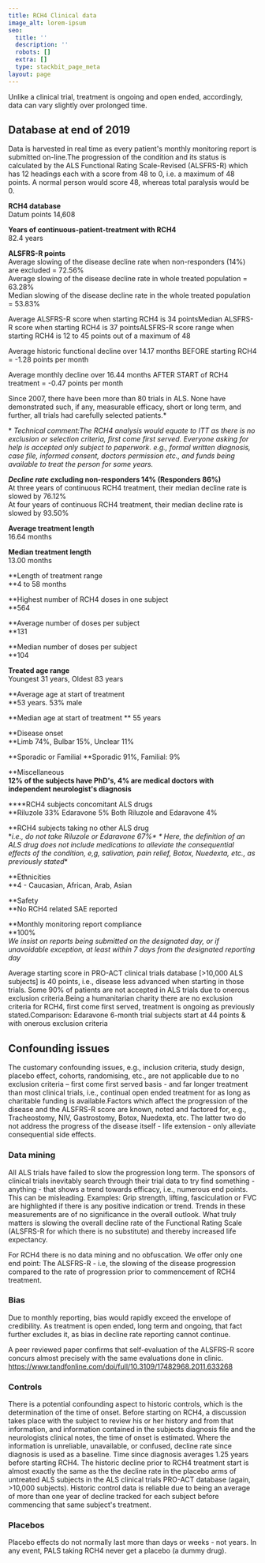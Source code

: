 ```yaml
---
title: RCH4 Clinical data
image_alt: lorem-ipsum
seo:
  title: ''
  description: ''
  robots: []
  extra: []
  type: stackbit_page_meta
layout: page
---
```

Unlike a clinical trial, treatment is ongoing and open ended, accordingly, data can vary slightly over prolonged time.

## Database at end of 2019

Data is harvested in real time as every patient's monthly monitoring report is submitted on-line.The progression of the condition and its status is calculated by the ALS Functional Rating Scale-Revised (ALSFRS-R) which has 12 headings each with a score from 48 to 0, i.e. a maximum of 48 points. A normal person would score 48, whereas total paralysis would be 0.

**RCH4 database**\
Datum points 14,608

**Years of continuous-patient-treatment with RCH4**\
82.4 years

**ALSFRS-R points**\
Average slowing of the disease decline rate when non-responders (14%) are excluded = 72.56%\
Average slowing of the disease decline rate in whole treated population = 63.28%\
Median slowing of the disease decline rate in the whole treated population = 53.83%

Average ALSFRS-R score when starting RCH4 is 34  pointsMedian ALSFRS-R score when starting  RCH4 is 37 pointsALSFRS-R score range when starting RCH4 is 12 to 45 points out of a maximum of 48

Average historic functional decline over 14.17 months BEFORE starting RCH4 = -1.28 points per month

Average monthly decline over 16.44 months AFTER START of RCH4 treatment = -0.47 points per month

Since 2007, there have been more than 80 trials in ALS. None have demonstrated such, if any, measurable efficacy, short or long term, and further, all trials had carefully selected patients.\*

\* *Technical comment:The RCH4 analysis would equate to ITT as there is no exclusion or selection criteria, first come first served. Everyone asking for help is accepted only subject to paperwork. e.g., formal written diagnosis, case file, informed consent, doctors permission etc., and funds being available to treat the person for some years.*

***Decline rate e*****xcluding non-responders 14% (Responders 86%)**\
At three years of continuous RCH4 treatment, their median decline rate is slowed by 76.12%\
At four years of continuous RCH4 treatment, their median decline rate is slowed by 93.50%

​**Average treatment length**\
16.64 months

**Median treatment length**\
13.00 months

\*\*Length of treatment range\
\*\*4 to 58 months

\*\*Highest number of RCH4 doses in one subject\
\*\*564

\*\*Average number of doses per subject\
\*\*131

\*\*Median number of doses per subject\
\*\*104

**Treated age range**\
Youngest 31 years, Oldest 83 years

\*\*Average age at start of treatment\
\*\*53 years. 53% male

\*\*Median age at start of treatment  \*\*
55 years

\*\*Disease onset\
\*\*Limb 74%, Bulbar 15%, Unclear 11%

\*\*Sporadic or Familial
\*\*Sporadic 91%, Familial: 9%

\*\*Miscellaneous\
**​12% of the subjects have PhD's, 4% are medical doctors with independent neurologist's diagnosis**

\*\*\*\*RCH4 subjects concomitant ALS drugs\
\*\*Riluzole 33% Edaravone 5% Both Riluzole and Edaravone 4%

\*\*RCH4 subjects taking no other ALS drug\
\**i.e., do not take Riluzole or Edaravone 67%\*  \*
Here, the definition of an ALS drug does not include medications to alleviate the consequential effects of the condition, e,g, salivation, pain relief, Botox, Nuedexta, etc., as previously stated*\*

\*\*Ethnicities\
\*\*4 - Caucasian, African, Arab, Asian

\*\*Safety\
\*\*No RCH4 related SAE reported

\*\*Monthly monitoring report compliance\
\*\*100%\
*We insist on reports being submitted on the designated day, or if unavoidable exception, at least within 7 days from the designated reporting day*

Average starting score in PRO-ACT clinical trials database \[>10,000 ALS subjects] is 40 points, i.e., disease less advanced when starting in those trials. Some 90% of patients are not accepted in ALS trials due to onerous exclusion criteria.Being a humanitarian charity there are no exclusion criteria for RCH4, first come first served, treatment is ongoing as previously stated.Comparison: Edaravone 6-month trial subjects start at 44 points & with onerous exclusion criteria

## Confounding issues

The customary confounding issues, e.g., inclusion criteria, study design, placebo effect, cohorts, randomising, etc., are not applicable due to no exclusion criteria – first come first served basis - and far longer treatment than most clinical trials, i.e., continual open ended treatment for as long as charitable funding is available.Factors which affect the progression of the disease and the ALSFRS-R score are known, noted and factored for, e.g., Tracheostomy, NIV, Gastrostomy, Botox, Nuedexta, etc. The latter two do not address the progress of the disease itself - life extension - only alleviate consequential side effects.

### Data mining

All ALS trials have failed to slow the progression long term. The sponsors of clinical trials inevitably search through their trial data to try find something - anything - that shows a trend towards efficacy, i.e., numerous end points. This can be misleading.
Examples: Grip strength, lifting, fasciculation or FVC are highlighted if there is any positive indication or trend. Trends in these measurements are of no significance in the overall outlook.
What truly matters is slowing the overall decline rate of the Functional Rating Scale (ALSFRS-R for which there is no substitute) and thereby increased life expectancy.

For RCH4 there is no data mining and no obfuscation. We offer only one end point: The ALSFRS-R - i.e, the slowing of the disease progression compared to the rate of progression prior to commencement of RCH4 treatment.

### Bias

Due to monthly reporting, bias would rapidly exceed the envelope of credibility. As treatment is open ended, long term and ongoing, that fact further excludes it, as bias in decline rate reporting cannot continue.

A peer reviewed paper confirms that self-evaluation of the ALSFRS-R score concurs almost precisely with the same evaluations done in clinic.
https://www.tandfonline.com/doi/full/10.3109/17482968.2011.633268

### Controls

​There is a potential confounding aspect to historic controls, which is the determination of the time of onset. Before starting on RCH4, a discussion takes place with the subject to review his or her history and from that information, and information contained in the subjects diagnosis file and the neurologists clinical notes, the time of onset is estimated. Where the information is unreliable, unavailable, or confused, decline rate since diagnosis is used as a baseline. Time since diagnosis averages 1.25 years before starting RCH4. The historic decline prior to RCH4 treatment start is almost exactly the same as the the decline rate in the placebo arms of untreated ALS subjects in the ALS clinical trials PRO-ACT database (again, >10,000 subjects).
Historic control data is reliable due to being an average of more than one year of decline tracked for each subject before commencing that same subject's treatment.

### Placebos

Placebo effects do not normally last more than days or weeks - not years.
In any event, PALS taking RCH4 never get a placebo (a dummy drug).
